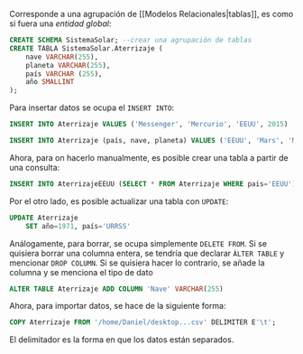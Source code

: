 
Corresponde a una agrupación de [[Modelos Relacionales|tablas]], es como si fuera una *entidad global*: 

```SQL
CREATE SCHEMA SistemaSolar; --crear una agrupación de tablas 
CREATE TABLA SistemaSolar.Aterrizaje (
	nave VARCHAR(255),
	planeta VARCHAR(255),
	país VARCHAR (255),
	año SMALLINT
); 
```

Para insertar datos se ocupa el `INSERT INTO`: 

```SQL 
INSERT INTO Aterrizaje VALUES ('Messenger', 'Mercurio', 'EEUU', 2015)

INSERT INTO Aterrizaje (país, nave, planeta) VALUES ('EEUU', 'Mars', 'Marte')
```

Ahora, para on hacerlo manualmente, es posible crear una tabla a partir de una consulta: 

```SQL 
INSERT INTO AterrizajeEEUU (SELECT * FROM Aterrizaje WHERE pais='EEUU')
```

Por el otro lado, es posible actualizar una tabla con `UPDATE`: 

```SQL 
UPDATE Aterrizaje 
	SET año=1971, país='URRSS'
```

Análogamente, para borrar, se ocupa simplemente ``DELETE FROM``. Si se quisiera borrar una columna entera, se tendría que declarar `ÀLTER TABLE` y mencionar `DROP COLUMN`. Si se quisiera hacer lo contrario, se añade la columna y se menciona el tipo de dato 

```SQL 
ALTER TABLE Aterrizaje ADD COLUMN 'Nave' VARCHAR(255)
```

Ahora, para importar datos, se hace de la siguiente forma: 

```SQL 
COPY Aterrizaje FROM '/home/Daniel/desktop...csv' DELIMITER E'\t'; 
```

El delimitador es la forma en que los datos están separados. 